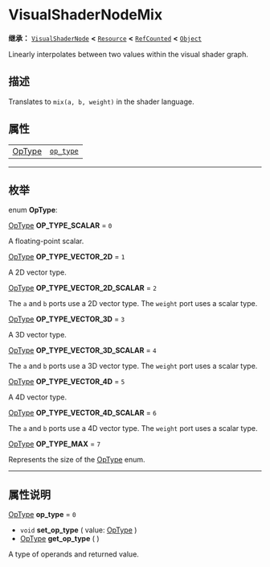 <!-- ⚠ 请勿编辑本文件 ⚠ -->
<!-- 本文档使用脚本从 WeDot 引擎源码仓库生成。 -->
<!-- 生成脚本：https://github.com/WeDot-Engine/WeDot/tree/4.3/doc/tools/make_md.py； -->
<!-- 原文件：https://github.com/WeDot-Engine/WeDot/tree/4.3/doc/classes/VisualShaderNodeMix.xml。 -->

<div id="_class_visualshadernodemix"></div>

# VisualShaderNodeMix

**继承：** [`VisualShaderNode`](class_visualshadernode.md) **<** [`Resource`](class_resource.md) **<** [`RefCounted`](class_refcounted.md) **<** [`Object`](class_object.md)

Linearly interpolates between two values within the visual shader graph.

## 描述

Translates to `mix(a, b, weight)` in the shader language.

## 属性

|||
|:-:|:--|
| [OpType](#enum_visualshadernodemix_optype) | [`op_type`](#class_visualshadernodemix_property_op_type) | ``0`` |

<!-- rst-class:: classref-section-separator -->

---

## 枚举

<div id="_class_enum_visualshadernodemix_optype"></div>

enum **OpType**: <div id="enum_visualshadernodemix_optype"></div>

<div id="_class_visualshadernodemix_constant_op_type_scalar"></div>

[OpType](#enum_visualshadernodemix_optype) **OP_TYPE_SCALAR** = ``0``

A floating-point scalar.

<div id="_class_visualshadernodemix_constant_op_type_vector_2d"></div>

[OpType](#enum_visualshadernodemix_optype) **OP_TYPE_VECTOR_2D** = ``1``

A 2D vector type.

<div id="_class_visualshadernodemix_constant_op_type_vector_2d_scalar"></div>

[OpType](#enum_visualshadernodemix_optype) **OP_TYPE_VECTOR_2D_SCALAR** = ``2``

The `a` and `b` ports use a 2D vector type. The `weight` port uses a scalar type.

<div id="_class_visualshadernodemix_constant_op_type_vector_3d"></div>

[OpType](#enum_visualshadernodemix_optype) **OP_TYPE_VECTOR_3D** = ``3``

A 3D vector type.

<div id="_class_visualshadernodemix_constant_op_type_vector_3d_scalar"></div>

[OpType](#enum_visualshadernodemix_optype) **OP_TYPE_VECTOR_3D_SCALAR** = ``4``

The `a` and `b` ports use a 3D vector type. The `weight` port uses a scalar type.

<div id="_class_visualshadernodemix_constant_op_type_vector_4d"></div>

[OpType](#enum_visualshadernodemix_optype) **OP_TYPE_VECTOR_4D** = ``5``

A 4D vector type.

<div id="_class_visualshadernodemix_constant_op_type_vector_4d_scalar"></div>

[OpType](#enum_visualshadernodemix_optype) **OP_TYPE_VECTOR_4D_SCALAR** = ``6``

The `a` and `b` ports use a 4D vector type. The `weight` port uses a scalar type.

<div id="_class_visualshadernodemix_constant_op_type_max"></div>

[OpType](#enum_visualshadernodemix_optype) **OP_TYPE_MAX** = ``7``

Represents the size of the [OpType](#enum_visualshadernodemix_optype) enum.

<!-- rst-class:: classref-section-separator -->

---

## 属性说明

<div id="_class_visualshadernodemix_property_op_type"></div>

[OpType](#enum_visualshadernodemix_optype) **op_type** = ``0`` <div id="class_visualshadernodemix_property_op_type"></div>

- `void` **set_op_type** ( value: [OpType](#enum_visualshadernodemix_optype) )
- [OpType](#enum_visualshadernodemix_optype) **get_op_type** ( )

A type of operands and returned value.

[^virtual]: 本方法通常需要用户覆盖才能生效。
[^const]: 本方法无副作用，不会修改该实例的任何成员变量。
[^vararg]: 本方法除了能接受在此处描述的参数外，还能够继续接受任意数量的参数。
[^constructor]: 本方法用于构造某个类型。
[^static]: 调用本方法无需实例，可直接使用类名进行调用。
[^operator]: 本方法描述的是使用本类型作为左操作数的有效运算符。
[^bitfield]: 这个值是由下列位标志构成位掩码的整数。
[^void]: 无返回值。
